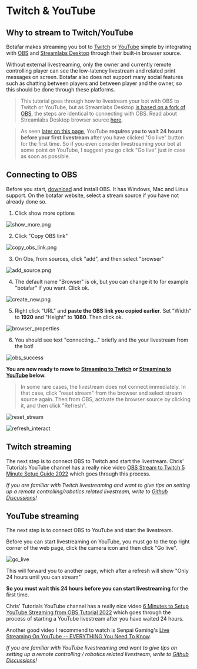 # Twitch & YouTube

## Why to stream to Twitch/YouTube

Botafar makes streaming you bot to [Twitch](https://www.twitch.tv/) or [YouTube](https://www.youtube.com/) simple by integrating with [OBS](https://obsproject.com/) and [Streamlabs Desktop](https://streamlabs.com/) through their built-in browser source.

Without external livestreaming, only the owner and currently remote controlling player can see the low-latency livestream and related print messages on screen. Botafar also does not support many social features such as chatting between players and between player and the owner, so this should be done through these platforms.

>This tutorial goes through how to livestream your bot with OBS to Twitch or YouTube, but as Streamlabs Desktop [is based on a fork of OBS](https://en.wikipedia.org/wiki/Streamlabs), the steps are identical to connecting with OBS. Read about Streamlabs Desktop browser source [here](https://blog.streamlabs.com/introducing-browser-source-interaction-for-streamlabs-obs-d8fc4dcbb1fb).

>As seen [later on this page](https://docs.botafar.com/twitch_and_youtube.html#streaming-to-youtube), YouTube **requires you to wait 24 hours before your first livestream** after you have clicked "Go live" button for the first time. So if you even consider livestreaming your bot at some point on YouTube, I suggest you go click "Go live" just in case as soon as possible.
## Connecting to OBS

Before you start, [download](https://obsproject.com/download) and install OBS. It has Windows, Mac and Linux support. On the botafar website, select a stream source if you have not already done so.

1. Click show more options

![show_more.png](https://docs-assets.botafar.com/show_more.png)

2. Click "Copy OBS link"

![copy_obs_link.png](https://docs-assets.botafar.com/copy_obs_link.png)

3. On Obs, from sources, click "add", and then select "browser"

![add_source.png](https://docs-assets.botafar.com/add_source.png)

4. The default name "Browser" is ok, but you can change it to for example "botafar" if you want. Click ok.

![create_new.png](https://docs-assets.botafar.com/create_new.png)

5. Right click "URL" and **paste the OBS link you copied earlier**. Set "Width" to **1920** and "Height" to **1080**. Then click ok.

![browser_properties](https://docs-assets.botafar.com/browser_properties.png)

6. You should see text "connecting..." briefly and the your livestream from the bot!

![obs_success](https://docs-assets.botafar.com/obs_success.png)

**You are now ready to move to [Streaming to Twitch](https://docs.botafar.com/twitch_and_youtube.html#twitch-streaming) or [Streaming to YouTube](https://docs.botafar.com/twitch_and_youtube.html#youtube-streaming) below.**

>In some rare cases, the livestream does not connect immediately. In that case, click "reset stream" from the browser and select stream source again. Then from OBS, activate the browser source by clicking it, and then click "Refresh".

![reset_stream](https://docs-assets.botafar.com/reset_stream.png)

![refresh_interact](https://docs-assets.botafar.com/refresh_interact.png)

## Twitch streaming

The next step is to connect OBS to Twitch and start the livestream. Chris' Tutorials YouTube channel has a really nice video [OBS Stream to Twitch 5 Minute Setup Guide 2022](https://www.youtube.com/watch?v=9HYB9N7_cZc) which goes through this process.

_If you are familiar with Twitch livestreaming and want to give tips on setting up a remote controlling/robotics related livestream, write to [Github Discussions](https://github.com/ollipal/botafar/discussions/categories/general)!_
## YouTube streaming

The next step is to connect OBS to YouTube and start the livestream.

Before you can start livestreaming on YouTube, you must go to the top right corner of the web page, click the camera icon and then click "Go live".

![go_live](https://docs-assets.botafar.com/go_live.png)

This will forward you to another page, which after a refresh will show "Only 24 hours until you can stream"

**So you must wait this 24 hours before you can start livestreaming** for the first time. 

Chris' Tutorials YouTube channel has a really nice video [6 Minutes to Setup YouTube Streaming from OBS Tutorial 2022](https://www.youtube.com/watch?v=e3-ccdPmYuM) which goes through the process of starting a YouTube livestream after you have waited 24 hours.

Another good video I recommend to watch is Senpai Gaming's [Live Streaming On YouTube -- EVERYTHING You Need To Know](https://www.youtube.com/watch?v=qXzUOOD7Or0).

_If you are familiar with YouTube livestreaming and want to give tips on setting up a remote controlling / robotics related livestream, write to [Github Discussions](https://github.com/ollipal/botafar/discussions/categories/general)!_